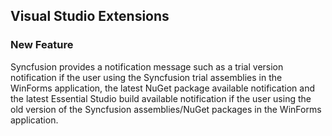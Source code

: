 ## Visual Studio Extensions

### New Feature

Syncfusion provides a notification message such as a trial version notification if the user using the Syncfusion trial assemblies in the WinForms application, the latest NuGet package available notification and the latest Essential Studio build available notification if the user using the old version of the Syncfusion assemblies/NuGet packages in the WinForms application.